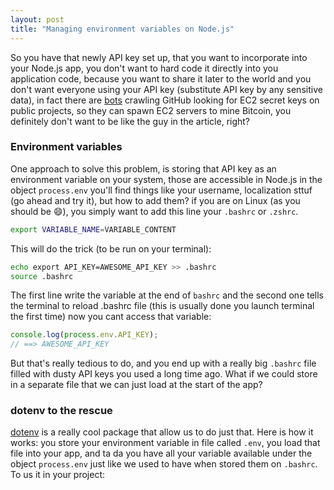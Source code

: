 ```yaml
---
layout: post
title: "Managing environment variables on Node.js"
---
```


So you have that newly API key set up,  that you want to incorporate into your Node.js app, you don't want to hard code it directly into you  application code, because you want to share it later to the world and you don't want everyone using your API key (substitute API key by any sensitive data), in fact there are [bots](http://www.devfactor.net/2014/12/30/2375-amazon-mistake/) crawling GitHub looking for EC2 secret keys on public projects, so they can spawn EC2 servers to mine Bitcoin, you definitely don't want to be like the guy in the article, right?

### Environment variables
One approach to solve this problem, is storing that API key as an environment variable on your system, those are accessible in Node.js  in the object ```process.env``` you'll find things like your username, localization sttuf (go ahead and try it), but how to add them? if you are on Linux (as you should be :smile:), you simply want to add this line your ```.bashrc``` or ```.zshrc```.

```sh 
export VARIABLE_NAME=VARIABLE_CONTENT
```

This will do the trick (to be run on your terminal):

```sh
echo export API_KEY=AWESOME_API_KEY >> .bashrc
source .bashrc
```

The first line write the variable at the end of ```bashrc``` and the second one tells the terminal to reload .bashrc file (this is usually done you launch terminal the first time)
now you cant access that variable:

```js
console.log(process.env.API_KEY);
// ==> AWESOME_API_KEY
```
But that's really tedious to do, and you end up with a really big ```.bashrc``` file filled with dusty API keys you used a long time ago. What if we could store in a separate file that we can just load at the start of the app?

### dotenv to the rescue
[dotenv](https://github.com/motdotla/dotenv) is a really cool package that allow us to do just that. Here is how it works: you store your environment variable in file called ```.env```, you load that file into your app, and ta da you have all your variable available under the object ```process.env``` just like we used to have when stored them on ```.bashrc```.
To us it in your project:




